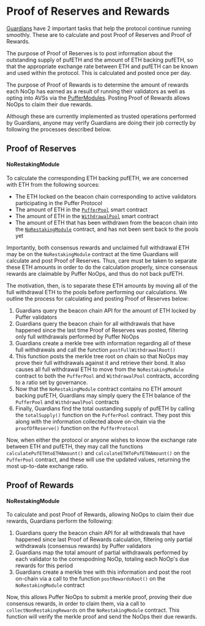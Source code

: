 # Proof of Reserves and Rewards

[Guardians](./Guardians.md) have 2 important tasks that help the protocol continue running smoothly. These are to calculate and post Proof of Reserves and Proof of Rewards. 

The purpose of Proof of Reserves is to post information about the outstanding supply of pufETH and the amount of ETH backing pufETH, so that the appropriate exchange rate between ETH and pufETH can be known and used within the protocol. This is calculated and posted once per day.

The purpose of Proof of Rewards is to determine the amount of rewards each NoOp has earned as a result of running their validators as well as opting into AVSs via the [PufferModules](./PufferModule.md). Posting Proof of Rewards allows NoOps to claim their due rewards.

Although these are currently implemented as trusted operations performed by Guardians, anyone may verify Guardians are doing their job correctly by following the processes described below.

## Proof of Reserves

#### NoRestakingModule

To calculate the corresponding ETH backing pufETH, we are concerned with ETH from the following sources:

* The ETH locked on the beacon chain corresponding to active validators participating in the Puffer Protocol
* The amount of ETH in the [`PufferPool`](./PufferPool.md) smart contract
* The amount of ETH in the [`WithdrawalPool`](./WithdrawalPool.md) smart contract
* The amount of ETH that has been withdrawn from the beacon chain into the [`NoRestakingModule`](../src/NoRestakingModule.sol) contract, and has not been sent back to the pools yet

Importantly, both consensus rewards and unclaimed full withdrawal ETH may be on the `NoRestakingModule` contract at the time Guardians will calculate and post Proof of Reserves. Thus, care must be taken to separate these ETH amounts in order to do the calculation properly, since consensus rewards are claimable by Puffer NoOps, and thus do not back pufETH.

The motivation, then, is to separate these ETH amounts by moving all of the full withdrawal ETH to the pools before performing our calculations. We outline the process for calculating and posting Proof of Reserves below:

1. Guardians query the beacon chain API for the amount of ETH locked by Puffer validators
2. Guardians query the beacon chain for all withdrawals that have happened since the last time Proof of Reserves was posted, filtering only full withdrawals performed by Puffer NoOps
3. Guardians create a merkle tree with information regarding all of these full withdrawals and call the function `postFullWithdrawalRoot()`
4. This function posts the merkle tree root on chain so that NoOps may prove their full withdrawals against it and retrieve their bond. It also causes all full withdrawal ETH to move from the `NoRestakingModule` contract to both the `PufferPool` and `WithdrawalPool` contracts, according to a ratio set by governance.
5. Now that the `NoRestakingModule` contract contains no ETH amount backing pufETH, Guardians may simply query the ETH balance of the `PufferPool` and `WithdrawalPool` contracts
6. Finally, Guardians find the total oustanding supply of pufETH by calling the `totalSupply()` function on the `PufferPool` contract. They post this along with the information collected above on-chain via the `proofOfReserve()` function on the `PufferProtocol`

Now, when either the protocol or anyone wishes to know the exchange rate between ETH and pufETH, they may call the functions `calculatePufETHtoETHAmount()` and `calculateETHToPufETHAmount()` on the `PufferPool` contract, and these will use the updated values, returning the most up-to-date exchange ratio.

## Proof of Rewards

#### NoRestakingModule

To calculate and post Proof of Rewards, allowing NoOps to claim their due rewards, Guardians perform the following:

1. Guardians query the beacon chain API for all withdrawals that have happened since last Proof of Rewards calculation, filtering only partial withdrawals (consensus rewards) by Puffer validators
2. Guardians map the total amount of partial withdrawals performed by each validator to the correspodning NoOp, totaling each NoOp's due rewards for this period
3. Guardians create a merkle tree with this information and post the root on-chain via a call to the function `postRewardsRoot()` on the `NoRestakingModule` contract

Now, this allows Puffer NoOps to submit a merkle proof, proving their due consensus rewards, in order to claim them, via a call to `collectNonRestakingRewards` on the `NoRestakingModule` contract. This function will verify the merkle proof and send the NoOps their due rewards.

